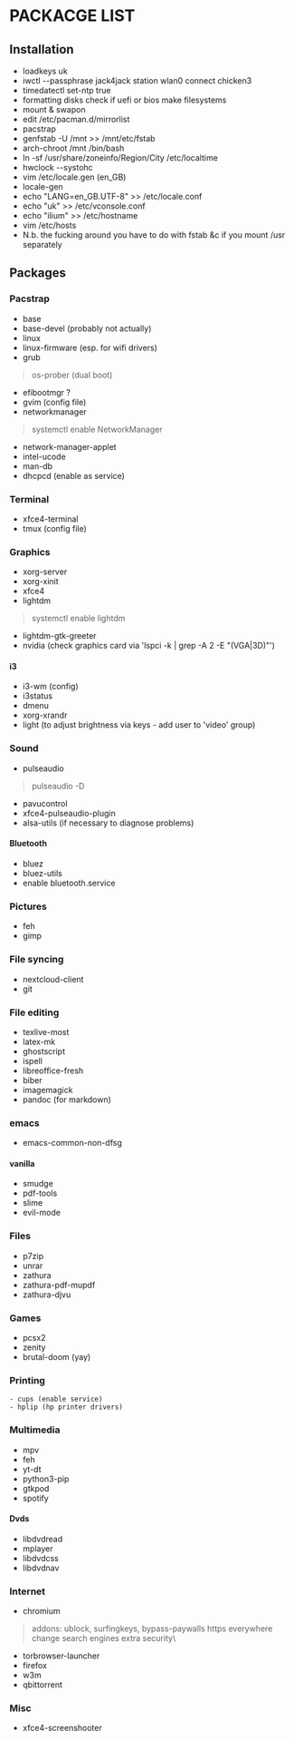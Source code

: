 # PACKACGE LIST

## Installation

- loadkeys uk
- iwctl --passphrase jack4jack station wlan0 connect chicken3
- timedatectl set-ntp true
- formatting disks
  check if uefi or bios
  make filesystems
- mount & swapon
- edit /etc/pacman.d/mirrorlist 
- pacstrap
- genfstab -U /mnt >> /mnt/etc/fstab
- arch-chroot /mnt /bin/bash
- ln -sf /usr/share/zoneinfo/Region/City /etc/localtime
- hwclock --systohc
- vim /etc/locale.gen (en_GB)
- locale-gen
- echo "LANG=en_GB.UTF-8" >> /etc/locale.conf
- echo "uk" >> /etc/vconsole.conf
- echo "ilium" >> /etc/hostname
- vim /etc/hosts
- N.b. the fucking around you have to do with fstab &c if you mount /usr separately

## Packages

### Pacstrap

- base
- base-devel (probably not actually)
- linux
- linux-firmware (esp. for wifi drivers)
- grub
> os-prober (dual boot)
- efibootmgr ?
- gvim (config file)
- networkmanager
> systemctl enable NetworkManager
- network-manager-applet
- intel-ucode
- man-db
- dhcpcd (enable as service)

### Terminal

- xfce4-terminal
- tmux (config file)

### Graphics

- xorg-server
- xorg-xinit
- xfce4
- lightdm
> systemctl enable lightdm
- lightdm-gtk-greeter
- nvidia (check graphics card via 'lspci -k | grep -A 2 -E "(VGA|3D)"')

#### i3

- i3-wm (config)
- i3status
- dmenu
- xorg-xrandr
- light (to adjust brightness via keys - add user to 'video' group)

### Sound

- pulseaudio
> pulseaudio -D
- pavucontrol
- xfce4-pulseaudio-plugin
- alsa-utils (if necessary to diagnose problems)

#### Bluetooth

- bluez
- bluez-utils
- enable bluetooth.service

### Pictures

- feh
- gimp

### File syncing

- nextcloud-client
- git

### File editing

- texlive-most
- latex-mk
- ghostscript
- ispell
- libreoffice-fresh
- biber
- imagemagick
- pandoc (for markdown)

### emacs

- emacs-common-non-dfsg

#### vanilla

- smudge
- pdf-tools
- slime
- evil-mode

### Files

- p7zip
- unrar
- zathura
- zathura-pdf-mupdf
- zathura-djvu

### Games

- pcsx2
- zenity
- brutal-doom (yay)

### Printing

    - cups (enable service)
    - hplip (hp printer drivers)

### Multimedia

- mpv
- feh
- yt-dt
- python3-pip
- gtkpod
- spotify

#### Dvds

- libdvdread
- mplayer
- libdvdcss
- libdvdnav

### Internet

- chromium
> addons: ublock, surfingkeys, bypass-paywalls
> https everywhere 
> change search engines
> extra security\
- torbrowser-launcher
- firefox
- w3m
- qbittorrent

### Misc

- xfce4-screenshooter

